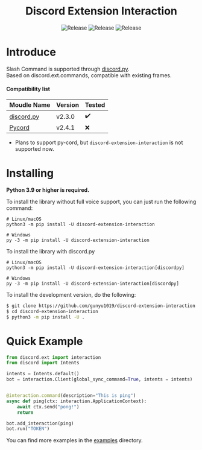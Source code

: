 <h1 align="center">Discord Extension Interaction</h1>
<p align="center">
    <img src="https://img.shields.io/pypi/v/discord-extension-interaction?style=flat" alt="Release" >
    <img src="https://img.shields.io/pypi/dm/discord-extension-interaction?style=flat" alt="Release" >
    <img src="https://img.shields.io/pypi/l/discord-extension-interaction?style=flat" alt="Release" >
</p>

# Introduce
Slash Command is supported through [discord.py](https://github.com/Rapptz/discord.py). <br/>
Based on discord.ext.commands, compatible with existing frames.


#### Compatibility list
<table>
    <thead>
        <tr>
            <th>Moudle Name</th>
            <th>Version</th>
            <th>Tested</th>
        </tr>
    </thead>
    <tbody>
        <tr>
            <td><a href="https://github.com/Rapptz/discord.py">discord.py</a></td>
            <td>v2.3.0</td>
            <td>✔️</td>
        </tr>
        <tr>
            <td><a href="https://github.com/Pycord-Development/pycord">Pycord</a></td>
            <td>v2.4.1</td>
            <td>❌</td>
        </tr>
    </tbody>
</table>

* Plans to support py-cord, but `discord-extension-interaction` is not supported now.

# Installing
**Python 3.9 or higher is required.**<br/>

To install the library without full voice support, you can just run the following command:
```commandline
# Linux/macOS
python3 -m pip install -U discord-extension-interaction

# Windows
py -3 -m pip install -U discord-extension-interaction
```

To install the library with discord.py
```commandline
# Linux/macOS
python3 -m pip install -U discord-extension-interaction[discordpy]

# Windows
py -3 -m pip install -U discord-extension-interaction[discordpy]
```

To install the development version, do the following:
```bash
$ git clone https://github.com/gunyu1019/discord-extension-interaction
$ cd discord-extension-interaction
$ python3 -m pip install -U .
```

# Quick Example
```python
from discord.ext import interaction
from discord import Intents

intents = Intents.default()
bot = interaction.Client(global_sync_command=True, intents = intents)


@interaction.command(description="This is ping")
async def ping(ctx: interaction.ApplicationContext):
    await ctx.send("pong!")
    return

bot.add_interaction(ping)
bot.run("TOKEN")
```

You can find more examples in the [examples](https://github.com/gunyu1019/discord-extension-interaction/tree/main/examples) directory.
